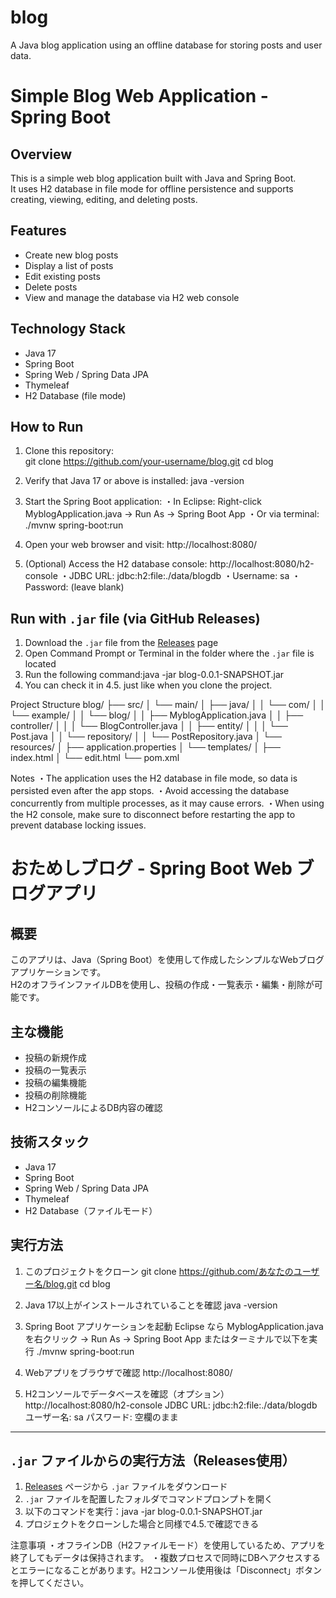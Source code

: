 # blog
A Java blog application using an offline database for storing posts and user data.

# Simple Blog Web Application - Spring Boot
## Overview

This is a simple web blog application built with Java and Spring Boot.  
It uses H2 database in file mode for offline persistence and supports creating, viewing, editing, and deleting posts.

## Features

- Create new blog posts  
- Display a list of posts  
- Edit existing posts  
- Delete posts  
- View and manage the database via H2 web console

## Technology Stack

- Java 17  
- Spring Boot  
- Spring Web / Spring Data JPA  
- Thymeleaf  
- H2 Database (file mode)

## How to Run

1. Clone this repository:  
   git clone https://github.com/your-username/blog.git
   cd blog

2. Verify that Java 17 or above is installed:
   java -version

3. Start the Spring Boot application:
   ・In Eclipse: Right-click MyblogApplication.java → Run As → Spring Boot App
   ・Or via terminal:
   ./mvnw spring-boot:run

4. Open your web browser and visit:
   http://localhost:8080/

5. (Optional) Access the H2 database console:
   http://localhost:8080/h2-console
   ・JDBC URL: jdbc:h2:file:./data/blogdb
   ・Username: sa
   ・Password: (leave blank)

## Run with `.jar` file (via GitHub Releases)

1. Download the `.jar` file from the [Releases](https://github.com/your-username/blog/releases) page
2. Open Command Prompt or Terminal in the folder where the `.jar` file is located
3. Run the following command:java -jar blog-0.0.1-SNAPSHOT.jar
4. You can check it in 4.5. just like when you clone the project.
   

Project Structure
   blog/
   ├── src/
   │   └── main/
   │       ├── java/
   │       │   └── com/
   │       │       └── example/
   │       │           └── blog/
   │       │               ├── MyblogApplication.java
   │       │               ├── controller/
   │       │               │   └── BlogController.java
   │       │               ├── entity/
   │       │               │   └── Post.java
   │       │               └── repository/
   │       │                   └── PostRepository.java
   │       └── resources/
   │           ├── application.properties
   │           └── templates/
   │               ├── index.html
   │               └── edit.html
   └── pom.xml

Notes
・The application uses the H2 database in file mode, so data is persisted even after the app stops.
・Avoid accessing the database concurrently from multiple processes, as it may cause errors.
・When using the H2 console, make sure to disconnect before restarting the app to prevent database locking issues.


# おためしブログ - Spring Boot Web ブログアプリ
## 概要

このアプリは、Java（Spring Boot）を使用して作成したシンプルなWebブログアプリケーションです。  
H2のオフラインファイルDBを使用し、投稿の作成・一覧表示・編集・削除が可能です。

## 主な機能

- 投稿の新規作成
- 投稿の一覧表示
- 投稿の編集機能
- 投稿の削除機能
- H2コンソールによるDB内容の確認

## 技術スタック

- Java 17
- Spring Boot
- Spring Web / Spring Data JPA
- Thymeleaf
- H2 Database（ファイルモード）

## 実行方法

1. このプロジェクトをクローン
   git clone https://github.com/あなたのユーザー名/blog.git
   cd blog

2. Java 17以上がインストールされていることを確認
   java -version

3. Spring Boot アプリケーションを起動
   Eclipse なら MyblogApplication.java を右クリック → Run As → Spring Boot App
   またはターミナルで以下を実行
   ./mvnw spring-boot:run

4. Webアプリをブラウザで確認
   http://localhost:8080/

5. H2コンソールでデータベースを確認（オプション）
   http://localhost:8080/h2-console
   JDBC URL: jdbc:h2:file:./data/blogdb
   ユーザー名: sa
   パスワード: 空欄のまま

---
## `.jar` ファイルからの実行方法（Releases使用）

1. [Releases](https://github.com/あなたのユーザー名/blog/releases) ページから `.jar` ファイルをダウンロード
2. `.jar` ファイルを配置したフォルダでコマンドプロンプトを開く
3. 以下のコマンドを実行：java -jar blog-0.0.1-SNAPSHOT.jar
4. プロジェクトをクローンした場合と同様で4.5.で確認できる


注意事項
・オフラインDB（H2ファイルモード）を使用しているため、アプリを終了してもデータは保持されます。
・複数プロセスで同時にDBへアクセスするとエラーになることがあります。H2コンソール使用後は「Disconnect」ボタンを押してください。


